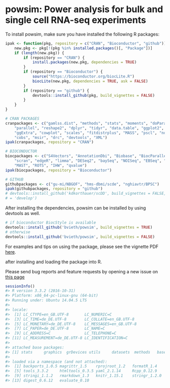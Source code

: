 
<!-- README.md is generated from README.Rmd. Please edit that file -->
powsim: Power analysis for bulk and single cell RNA-seq experiments
===================================================================

To install powsim, make sure you have installed the following R packages:

``` r
ipak <- function(pkg, repository = c("CRAN", "Bioconductor", "github")) {
    new.pkg <- pkg[!(pkg %in% installed.packages()[, "Package"])]
    if (length(new.pkg)) {
        if (repository == "CRAN") {
            install.packages(new.pkg, dependencies = TRUE)
        }
        if (repository == "Bioconductor") {
            source("https://bioconductor.org/biocLite.R")
            biocLite(new.pkg, dependencies = TRUE, ask = FALSE)
        }
        if (repository == "github") {
            devtools::install_github(pkg, build_vignettes = FALSE)
        }
    }
}

# CRAN PACKAGES
cranpackages <- c("gamlss.dist", "methods", "stats", "moments", "doParallel", 
    "parallel", "reshape2", "dplyr", "tidyr", "data.table", "ggplot2", "ggthemes", 
    "ggExtra", "cowplot", "scales", "fitdistrplus", "MASS", "pscl", "nonnest2", 
    "cobs", "msir", "drc", "devtools", "XML")
ipak(cranpackages, repository = "CRAN")

# BIOCONDUCTOR
biocpackages <- c("S4Vectors", "AnnotationDbi", "Biobase", "BiocParallel", "scater", 
    "scran", "edgeR", "limma", "DESeq2", "baySeq", "NOISeq", "EBSeq", "DSS", 
    "MAST", "ROTS", "IHW", "qvalue")
ipak(biocpackages, repository = "Bioconductor")

# GITHUB
githubpackages <- c("gu-mi/NBGOF", "hms-dbmi/scde", "nghiavtr/BPSC")
ipak(githubpackages, repository = "github")
# devtools::install_github('kdkorthauer/scDD', build_vignettes = FALSE, ref
# = 'develop')
```

After installing the dependencies, powsim can be installed by using devtools as well.

``` r
# if bioconductor BiocStyle is available
devtools::install_github('bvieth/powsim', build_vignettes = TRUE)
# otherwise
devtools::install_github('bvieth/powsim', build_vignettes = FALSE)
```

For examples and tips on using the package, please see the vignette PDF [here](https://github.com/bvieth/powsim/tree/master/vignettes/powsim.pdf).

after installing and loading the package into R.

Please send bug reports and feature requests by opening a new issue on [this page](https://github.com/bvieth/powsim/issues)

``` r
sessionInfo()
#> R version 3.3.2 (2016-10-31)
#> Platform: x86_64-pc-linux-gnu (64-bit)
#> Running under: Ubuntu 14.04.5 LTS
#> 
#> locale:
#>  [1] LC_CTYPE=en_GB.UTF-8       LC_NUMERIC=C              
#>  [3] LC_TIME=de_DE.UTF-8        LC_COLLATE=en_GB.UTF-8    
#>  [5] LC_MONETARY=de_DE.UTF-8    LC_MESSAGES=en_GB.UTF-8   
#>  [7] LC_PAPER=de_DE.UTF-8       LC_NAME=C                 
#>  [9] LC_ADDRESS=C               LC_TELEPHONE=C            
#> [11] LC_MEASUREMENT=de_DE.UTF-8 LC_IDENTIFICATION=C       
#> 
#> attached base packages:
#> [1] stats     graphics  grDevices utils     datasets  methods   base     
#> 
#> loaded via a namespace (and not attached):
#>  [1] backports_1.0.5 magrittr_1.5    rprojroot_1.2   formatR_1.4    
#>  [5] tools_3.3.2     htmltools_0.3.5 yaml_2.1.14     Rcpp_0.12.9    
#>  [9] stringi_1.1.2   rmarkdown_1.3   knitr_1.15.1    stringr_1.2.0  
#> [13] digest_0.6.12   evaluate_0.10
```
